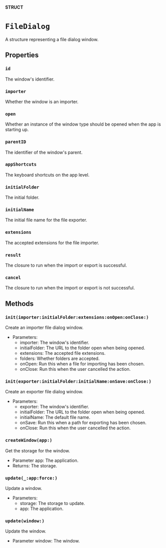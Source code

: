 **STRUCT**

# `FileDialog`

A structure representing a file dialog window.

## Properties
### `id`

The window's identifier.

### `importer`

Whether the window is an importer.

### `open`

Whether an instance of the window type should be opened when the app is starting up.

### `parentID`

The identifier of the window's parent.

### `appShortcuts`

The keyboard shortcuts on the app level.

### `initialFolder`

The initial folder.

### `initialName`

The initial file name for the file exporter.

### `extensions`

The accepted extensions for the file importer.

### `result`

The closure to run when the import or export is successful.

### `cancel`

The closure to run when the import or export is not successful.

## Methods
### `init(importer:initialFolder:extensions:onOpen:onClose:)`

Create an importer file dialog window.
- Parameters:
    - importer: The window's identifier.
    - initialFolder: The URL to the folder open when being opened.
    - extensions: The accepted file extensions.
    - folders: Whether folders are accepted.
    - onOpen: Run this when a file for importing has been chosen.
    - onClose: Run this when the user cancelled the action.

### `init(exporter:initialFolder:initialName:onSave:onClose:)`

Create an exporter file dialog window.
- Parameters:
    - exporter: The window's identifier.
    - initialFolder: The URL to the folder open when being opened.
    - initialName: The default file name.
    - onSave: Run this when a path for exporting has been chosen.
    - onClose: Run this when the user cancelled the action.

### `createWindow(app:)`

Get the storage for the window.
- Parameter app: The application.
- Returns: The storage.

### `update(_:app:force:)`

Update a window.
- Parameters:
    - storage: The storage to update.
    - app: The application.

### `update(window:)`

Update the window.
- Parameter window: The window.
